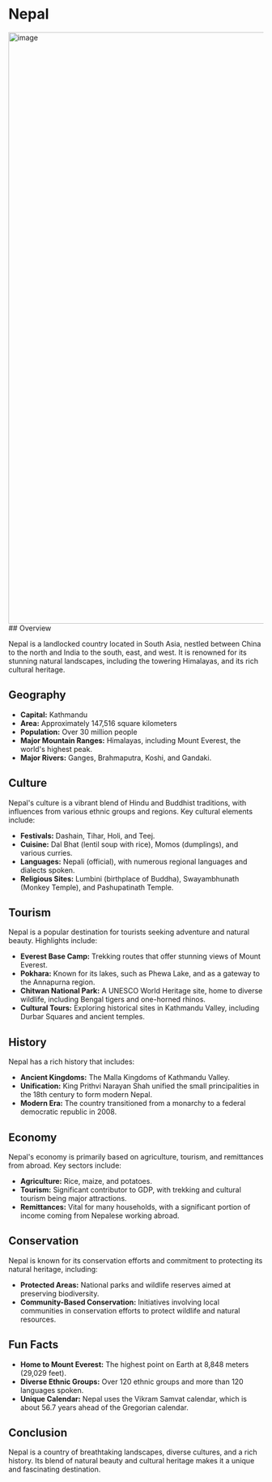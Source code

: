 # Nepal
<img width="1168" alt="image" src="https://github.com/user-attachments/assets/c784eed6-04e4-4147-83e5-c1650a92643a">
## Overview

Nepal is a landlocked country located in South Asia, nestled between China to the north and India to the south, east, and west. It is renowned for its stunning natural landscapes, including the towering Himalayas, and its rich cultural heritage.

## Geography

- **Capital:** Kathmandu
- **Area:** Approximately 147,516 square kilometers
- **Population:** Over 30 million people
- **Major Mountain Ranges:** Himalayas, including Mount Everest, the world's highest peak.
- **Major Rivers:** Ganges, Brahmaputra, Koshi, and Gandaki.

## Culture

Nepal's culture is a vibrant blend of Hindu and Buddhist traditions, with influences from various ethnic groups and regions. Key cultural elements include:

- **Festivals:** Dashain, Tihar, Holi, and Teej.
- **Cuisine:** Dal Bhat (lentil soup with rice), Momos (dumplings), and various curries.
- **Languages:** Nepali (official), with numerous regional languages and dialects spoken.
- **Religious Sites:** Lumbini (birthplace of Buddha), Swayambhunath (Monkey Temple), and Pashupatinath Temple.

## Tourism

Nepal is a popular destination for tourists seeking adventure and natural beauty. Highlights include:

- **Everest Base Camp:** Trekking routes that offer stunning views of Mount Everest.
- **Pokhara:** Known for its lakes, such as Phewa Lake, and as a gateway to the Annapurna region.
- **Chitwan National Park:** A UNESCO World Heritage site, home to diverse wildlife, including Bengal tigers and one-horned rhinos.
- **Cultural Tours:** Exploring historical sites in Kathmandu Valley, including Durbar Squares and ancient temples.

## History

Nepal has a rich history that includes:

- **Ancient Kingdoms:** The Malla Kingdoms of Kathmandu Valley.
- **Unification:** King Prithvi Narayan Shah unified the small principalities in the 18th century to form modern Nepal.
- **Modern Era:** The country transitioned from a monarchy to a federal democratic republic in 2008.

## Economy

Nepal's economy is primarily based on agriculture, tourism, and remittances from abroad. Key sectors include:

- **Agriculture:** Rice, maize, and potatoes.
- **Tourism:** Significant contributor to GDP, with trekking and cultural tourism being major attractions.
- **Remittances:** Vital for many households, with a significant portion of income coming from Nepalese working abroad.

## Conservation

Nepal is known for its conservation efforts and commitment to protecting its natural heritage, including:

- **Protected Areas:** National parks and wildlife reserves aimed at preserving biodiversity.
- **Community-Based Conservation:** Initiatives involving local communities in conservation efforts to protect wildlife and natural resources.

## Fun Facts

- **Home to Mount Everest:** The highest point on Earth at 8,848 meters (29,029 feet).
- **Diverse Ethnic Groups:** Over 120 ethnic groups and more than 120 languages spoken.
- **Unique Calendar:** Nepal uses the Vikram Samvat calendar, which is about 56.7 years ahead of the Gregorian calendar.

## Conclusion

Nepal is a country of breathtaking landscapes, diverse cultures, and a rich history. Its blend of natural beauty and cultural heritage makes it a unique and fascinating destination.
